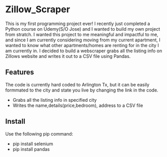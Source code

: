 # Zillow_Scraper
This is my first programming project ever! I recently just completed a Python course on Udemy(S/O Jose) and I wanted to build my own project from stratch. I wanted this project to me meaningful and impactful to me, and since I am currently considering moving from my current apartment, I wanted to know what other apartments/homes are renting for in the city I am currently in. I decided to build a webscraper grabs all the listing info on Zillows website and writes it out to a CSV file using Pandas.

## Features 
The code is currently hard coded to Arlington Tx, but it can be easily formmated to the city and state you live by changing the link in the code.
* Grabs all the listing info in specified city 
* Writes the name,details(price,bedroom), address to a CSV file

## Install
Use the following pip command:
* pip install selenium
* pip install pandas 
